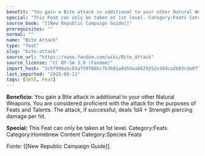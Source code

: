 ```yaml
---
benefit: "You gain a Bite attack in additional to your other Natural Weapons. You are considered proficient with the attack for the purposes of Feats and Talents. The attack, if successful, deals 1d4 + Strength piercing damage per hit."
special: "This Feat can only be taken at 1st level. Category:Feats Category:Homebrew Content Category:Species Feats"
source_book: "[[New Republic Campaign Guide]]"
prerequisites: ""
normal: ""
name: "Bite Attack"
type: "feat"
slug: "bite-attack"
source_url: "https://swse.fandom.com/wiki/Bite_Attack"
source_license: "CC BY-SA 3.0 (Fandom)"
import_hash: "3c9f990a5c03af59f68bc7b3601a9d5daab629252e3ddca2b83cde0f79037d1c"
last_imported: "2025-09-11"
tags: [SWSE, Feat]
---
```

**Beneficio:** You gain a Bite attack in additional to your other Natural Weapons. You are considered proficient with the attack for the purposes of Feats and Talents. The attack, if successful, deals 1d4 + Strength piercing damage per hit.

**Special:** This Feat can only be taken at 1st level. Category:Feats Category:Homebrew Content Category:Species Feats

*Fonte:* [[New Republic Campaign Guide]].